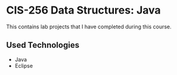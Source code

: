 # CIS-256 Data Structures: Java
This contains lab projects that I have completed during this course.

## Used Technologies
* Java
* Eclipse
